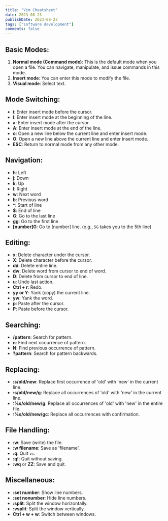 ```yaml
---
title: "Vim Cheatsheet"
date: 2023-08-23
publishDate: 2023-08-23
tags: ["software development"]
comments: false
---
```


## Basic Modes:

1. **Normal mode (Command mode)**: This is the default mode when you open a file. You can navigate, manipulate, and issue commands in this mode.
2. **Insert mode**: You can enter this mode to modify the file.
3. **Visual mode**: Select text.

## Mode Switching:

- **i**: Enter insert mode before the cursor.
- **I**: Enter insert mode at the beginning of the line.
- **a**: Enter insert mode after the cursor.
- **A**: Enter insert mode at the end of the line.
- **o**: Open a new line below the current line and enter insert mode.
- **O**: Open a new line above the current line and enter insert mode.
- **ESC**: Return to normal mode from any other mode.

## Navigation:

- **h**: Left
- **j**: Down
- **k**: Up
- **l**: Right
- **w**: Next word
- **b**: Previous word
- **^**: Start of line
- **$**: End of line
- **G**: Go to the last line
- **gg**: Go to the first line
- **[number]G**: Go to [number] line. (e.g., `5G` takes you to the 5th line)

## Editing:

- **x**: Delete character under the cursor.
- **X**: Delete character before the cursor.
- **dd**: Delete entire line.
- **dw**: Delete word from cursor to end of word.
- **D**: Delete from cursor to end of line.
- **u**: Undo last action.
- **Ctrl + r**: Redo.
- **yy or Y**: Yank (copy) the current line.
- **yw**: Yank the word.
- **p**: Paste after the cursor.
- **P**: Paste before the cursor.

## Searching:

- **/pattern**: Search for pattern.
- **n**: Find next occurrence of pattern.
- **N**: Find previous occurrence of pattern.
- **?pattern**: Search for pattern backwards.
  
## Replacing:

- **:s/old/new**: Replace first occurrence of 'old' with 'new' in the current line.
- **:s/old/new/g**: Replace all occurrences of 'old' with 'new' in the current line.
- **:%s/old/new/g**: Replace all occurrences of 'old' with 'new' in the entire file.
- **:%s/old/new/gc**: Replace all occurrences with confirmation.

## File Handling:

- **:w**: Save (write) the file.
- **:w filename**: Save as 'filename'.
- **:q**: Quit `vi`.
- **:q!**: Quit without saving.
- **:wq** or **ZZ**: Save and quit.
  
## Miscellaneous:

- **:set number**: Show line numbers.
- **:set nonumber**: Hide line numbers.
- **:split**: Split the window horizontally.
- **:vsplit**: Split the window vertically.
- **Ctrl + w + w**: Switch between windows.